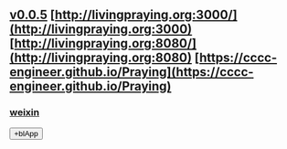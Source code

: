 <script src="https://littleflute.github.io/JavaScript/w3.js"></script>
<script src="https://littleflute.github.io/JavaScript/blclass.js"></script>
<script src="https://littleflute.github.io/JavaScript/blApp.js"></script>

## [v0.0.5](https://github.com/littleflute/Praying/edit/gh-pages/index.md) [http://livingpraying.org:3000/](http://livingpraying.org:3000) [http://livingpraying.org:8080/](http://livingpraying.org:8080) [https://cccc-engineer.github.io/Praying](https://cccc-engineer.github.io/Praying)
### [weixin](https://littleflute.github.io/weixin)


<div id="id_div_4_plx">
  <button id="id_btn_4_blApp">+blApp</button> 
</div>